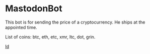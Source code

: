 # MastodonBot
This bot is for sending the price of a cryptocurrency. He ships at the appointed time.

List of coins: btc, eth, etc, xmr, ltc, dot, grin.

[Id](@PrintCryptoCoinBot@botsin.space)
